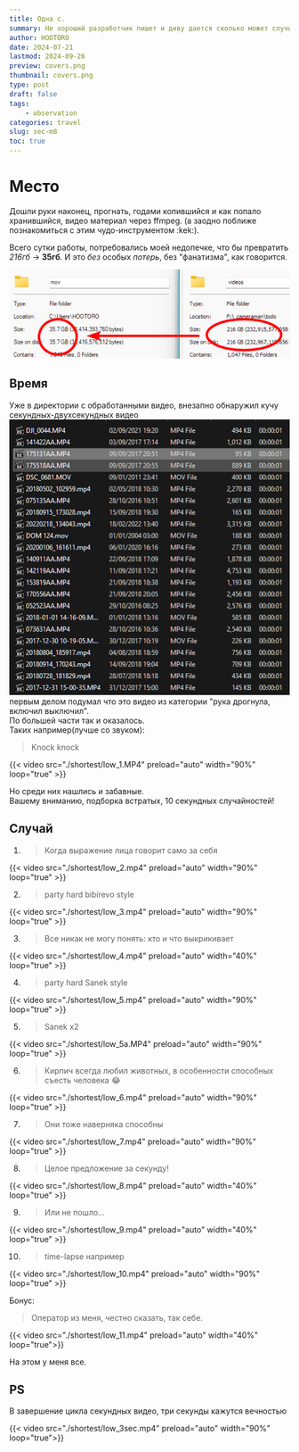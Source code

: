 ```yaml
---
title: Одна с.
summary: Не хороший разработчик пишет и диву дается сколько может случиться за одну с.
author: HOOTORO
date: 2024-07-21
lastmod: 2024-09-26
preview: covers.png
thumbnail: covers.png
type: post
draft: false
tags:
    - observation
categories: travel
slug: sec-m8
toc: true
---
```


# Место

Дошли руки наконец, прогнать, годами копившийся и как попало хранившийся, видео материал через ffmpeg.
(а заодно поближе познакомиться с этим чудо-инструментом :kek:).

Всего сутки работы, потребовались моей недопечке, что бы превратить _216гб_ -> **35гб**.
И это _без_ особых _потерь_, без "фанатизма", как говорится.

![compare](image.png)

## Время

Уже в директории с обработанными видео, внезапно обнаружил кучу секундных-двухсекундных видео
![alt text](20240721_3122_explorer_Buttery.png)
первым делом подумал что это видео из категории "рука дрогнула, включил выключил".  
По большей части так и оказалось.  
Таких например(лучше со звуком):

> Knock knock

{{< video src="./shortest/low_1.MP4" preload="auto" width="90%" loop="true" >}}

Но среди них нашлись и забавные.  
Вашему вниманию, подборка встратых, 10 секундных случайностей!

## Случай

1. > Когда выражение лица говорит само за себя

{{< video src="./shortest/low_2.mp4" preload="auto" width="90%" loop="true" >}}

2. > party hard bibirevo style

{{< video src="./shortest/low_3.mp4" preload="auto" width="90%" loop="true" >}}

3. > Все никак не могу понять: кто и что выкрикивает

{{< video src="./shortest/low_4.mp4" preload="auto" width="40%" loop="true" >}}

4. > party hard Sanek style

{{< video src="./shortest/low_5.mp4" preload="auto" width="90%" loop="true" >}}

5. > Sanek x2

{{< video src="./shortest/low_5a.MP4" preload="auto" width="90%" loop="true" >}}

6. > Кирпич всегда любил животных, в особенности способных съесть человека 😂

{{< video src="./shortest/low_6.mp4" preload="auto" width="90%" loop="true" >}}

7. > Они тоже наверняка способны

{{< video src="./shortest/low_7.mp4" preload="auto" width="90%" loop="true" >}}

8. > Целое предложение за секунду!

{{< video src="./shortest/low_8.mp4" preload="auto" width="40%" loop="true" >}}

9. > Или не пошло...

{{< video src="./shortest/low_9.mp4" preload="auto" width="40%" loop="true" >}}

10. > time-lapse например

{{< video src="./shortest/low_10.mp4" preload="auto" width="90%" loop="true" >}}

Бонус:

> Оператор из меня, честно сказать, так себе.

{{< video src="./shortest/low_11.mp4" preload="auto" width="40%" loop="true">}}

На этом у меня все.

## PS

В завершение цикла секундных видео, три секунды кажутся вечностью

{{< video src="./shortest/low_3sec.mp4" preload="auto" width="90%" loop="true">}}
